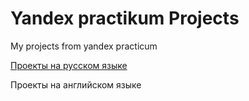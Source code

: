 # Yandex practikum Projects
My projects from yandex practicum

[Проекты на русском языке](https://github.com/avodintsov/yandex_pract/tree/main/%D0%9F%D1%80%D0%BE%D0%B5%D0%BA%D1%82%D1%8B%20%D0%BD%D0%B0%20%D1%80%D1%83%D1%81%D1%81%D0%BA%D0%BE%D0%BC%20%D1%8F%D0%B7%D1%8B%D0%BA%D0%B5)

Проекты на английском языке

